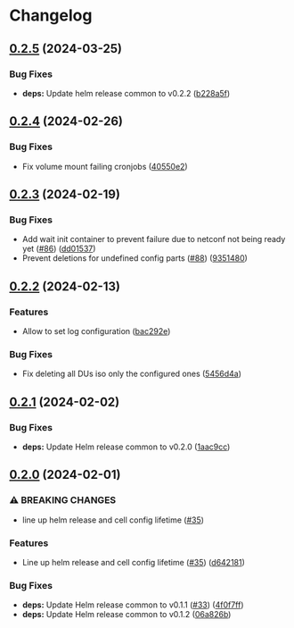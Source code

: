 # Changelog

## [0.2.5](https://github.com/accelleran/helm-charts/compare/cell-wrapper-config-0.2.4...cell-wrapper-config-0.2.5) (2024-03-25)


### Bug Fixes

* **deps:** Update helm release common to v0.2.2 ([b228a5f](https://github.com/accelleran/helm-charts/commit/b228a5f3aaee93ad7ea4127362cf815d98bd48c2))

## [0.2.4](https://github.com/accelleran/helm-charts/compare/cell-wrapper-config-0.2.3...cell-wrapper-config-0.2.4) (2024-02-26)


### Bug Fixes

* Fix volume mount failing cronjobs ([40550e2](https://github.com/accelleran/helm-charts/commit/40550e2c578d89a4e2cf8edce1d9ee14d48fa1f5))

## [0.2.3](https://github.com/accelleran/helm-charts/compare/cell-wrapper-config-0.2.2...cell-wrapper-config-0.2.3) (2024-02-19)


### Bug Fixes

* Add wait init container to prevent failure due to netconf not being ready yet ([#86](https://github.com/accelleran/helm-charts/issues/86)) ([dd01537](https://github.com/accelleran/helm-charts/commit/dd0153789c5472a303458e8526ba335409602021))
* Prevent deletions for undefined config parts ([#88](https://github.com/accelleran/helm-charts/issues/88)) ([9351480](https://github.com/accelleran/helm-charts/commit/935148088043250fdfb9aff0a9995a35c3bde72c))

## [0.2.2](https://github.com/accelleran/helm-charts/compare/cell-wrapper-config-0.2.1...cell-wrapper-config-0.2.2) (2024-02-13)


### Features

* Allow to set log configuration ([bac292e](https://github.com/accelleran/helm-charts/commit/bac292e597014ddccdc12c71ccaa5e8e8170eefa))


### Bug Fixes

* Fix deleting all DUs iso only the configured ones ([5456d4a](https://github.com/accelleran/helm-charts/commit/5456d4a5199a308a5fdcc32e5958d085ff900074))

## [0.2.1](https://github.com/accelleran/helm-charts/compare/cell-wrapper-config-0.2.0...cell-wrapper-config-0.2.1) (2024-02-02)


### Bug Fixes

* **deps:** Update Helm release common to v0.2.0 ([1aac9cc](https://github.com/accelleran/helm-charts/commit/1aac9ccce09460dba36b5beed8e4f7eb45fb0a3e))

## [0.2.0](https://github.com/accelleran/helm-charts/compare/cell-wrapper-config-0.1.0...cell-wrapper-config-0.2.0) (2024-02-01)


### ⚠ BREAKING CHANGES

* line up helm release and cell config lifetime ([#35](https://github.com/accelleran/helm-charts/issues/35))

### Features

* Line up helm release and cell config lifetime ([#35](https://github.com/accelleran/helm-charts/issues/35)) ([d642181](https://github.com/accelleran/helm-charts/commit/d6421811eeb92df8c669a0792906d8d03737c8b2))


### Bug Fixes

* **deps:** Update Helm release common to v0.1.1 ([#33](https://github.com/accelleran/helm-charts/issues/33)) ([4f0f7ff](https://github.com/accelleran/helm-charts/commit/4f0f7ff97bc32d4aaf651712d33ee311a32b70ab))
* **deps:** Update Helm release common to v0.1.2 ([06a826b](https://github.com/accelleran/helm-charts/commit/06a826b4b6a2b2c9effa9b573073bfe613d1d4d7))
